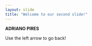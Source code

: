 ```yaml
---
layout: slide
title: "Welcome to our second slide!"
---
```

**ADRIANO PIRES**

Use the left arrow to go back!
